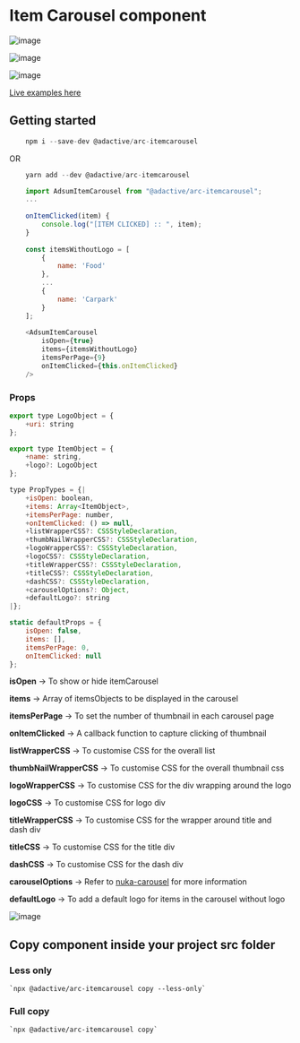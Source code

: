 # Item Carousel component

![image](https://user-images.githubusercontent.com/8574893/40462128-371b5d20-5f41-11e8-8202-575b7ffd6012.png)

![image](https://user-images.githubusercontent.com/8574893/40467947-58d8f748-5f5e-11e8-9fd3-e070f768cd8b.png)

![image](https://user-images.githubusercontent.com/8574893/40474107-b5d27b88-5f70-11e8-9748-fbafb9679ef0.png)

[Live examples here](https://adactivesas.github.io/adsum-react-components/packages/adsum-itemCarousel/examples/)

## Getting started

```javascript
    npm i --save-dev @adactive/arc-itemcarousel
```
OR
```javascript
    yarn add --dev @adactive/arc-itemcarousel
```

```javascript
    import AdsumItemCarousel from "@adactive/arc-itemcarousel";
    ...
    
    onItemClicked(item) {
        console.log("[ITEM CLICKED] :: ", item);
    }
    
    const itemsWithoutLogo = [
        {
            name: 'Food'
        },
        ...
        {
            name: 'Carpark'
        }
    ];
    
    <AdsumItemCarousel
        isOpen={true}
        items={itemsWithoutLogo}
        itemsPerPage={9}
        onItemClicked={this.onItemClicked}
    />
```

### Props

```javascript
export type LogoObject = {
    +uri: string
};

export type ItemObject = {
    +name: string,
    +logo?: LogoObject
};

type PropTypes = {|
    +isOpen: boolean,
    +items: Array<ItemObject>,
    +itemsPerPage: number,
    +onItemClicked: () => null,
    +listWrapperCSS?: CSSStyleDeclaration,
    +thumbNailWrapperCSS?: CSSStyleDeclaration,
    +logoWrapperCSS?: CSSStyleDeclaration,
    +logoCSS?: CSSStyleDeclaration,
    +titleWrapperCSS?: CSSStyleDeclaration,
    +titleCSS?: CSSStyleDeclaration,
    +dashCSS?: CSSStyleDeclaration,
    +carouselOptions?: Object,
    +defaultLogo?: string
|};

static defaultProps = {
    isOpen: false,
    items: [],
    itemsPerPage: 0,
    onItemClicked: null
};
```
**isOpen** -> To show or hide itemCarousel

**items** -> Array of itemsObjects to be displayed in the carousel

**itemsPerPage** -> To set the number of thumbnail in each carousel page

**onItemClicked** -> A callback function to capture clicking of thumbnail

**listWrapperCSS** -> To customise CSS for the overall list

**thumbNailWrapperCSS** -> To customise CSS for the overall thumbnail css

**logoWrapperCSS** -> To customise CSS for the div wrapping around the logo

**logoCSS** -> To customise CSS for logo div 

**titleWrapperCSS** -> To customise CSS for the wrapper around title and dash div

**titleCSS** -> To customise CSS for the title div 

**dashCSS** -> To customise CSS for the dash div

**carouselOptions** -> Refer to [nuka-carousel](http://kenwheeler.github.io/nuka-carousel/#/) for more information 

**defaultLogo** -> To add a default logo for items in the carousel without logo

![image](https://user-images.githubusercontent.com/8574893/40474237-12f20d92-5f71-11e8-9140-16e7c353d0d6.png)


## Copy component inside your project src folder  

### Less only
    `npx @adactive/arc-itemcarousel copy --less-only`
    
### Full copy
    `npx @adactive/arc-itemcarousel copy`